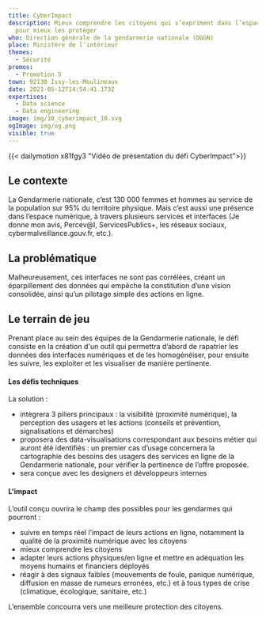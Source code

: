 ```yaml
---
title: CyberImpact
description: Mieux comprendre les citoyens qui s’expriment dans l’espace cyber
  pour mieux les protéger
who: Direction générale de la gendarmerie nationale (DGGN)
place: Ministère de l'intérieur
themes:
  - Sécurité
promos:
  - Promotion 5
town: 92130 Issy-les-Moulineaux
date: 2021-05-12T14:54:41.173Z
expertises:
  - Data science
  - Data engineering
image: img/10_cyberimpact_10.svg
ogImage: img/og.png
visible: true
---
```

{{< dailymotion x81fgy3 "Vidéo de présentation du défi CyberImpact">}}

## Le contexte

La Gendarmerie nationale, c’est 130 000 femmes et hommes au service de la population sur 95% du territoire physique. Mais c’est aussi une présence dans l’espace numérique, à travers plusieurs services et interfaces (Je donne mon avis, Percev@l, ServicesPublics+, les réseaux sociaux, cybermalveillance.gouv.fr, etc.).

## La problématique

Malheureusement, ces interfaces ne sont pas corrélées, créant un éparpillement des données qui empêche la constitution d’une vision consolidée, ainsi qu’un pilotage simple des actions en ligne.

## Le terrain de jeu

Prenant place au sein des équipes de la Gendarmerie nationale, le défi consiste en la création d'un outil qui permettra d’abord de rapatrier les données des interfaces numériques et de les homogénéiser, pour ensuite les suivre, les exploiter et les visualiser de manière pertinente.

#### Les défis techniques

La solution :

* intègrera 3 piliers principaux : la visibilité (proximité numérique), la perception des usagers et les actions (conseils et prévention, signalisations et démarches)
* proposera des data-visualisations correspondant aux besoins métier qui auront été identifiés : un premier cas d’usage concernera la cartographie des besoins des usagers des services en ligne de la Gendarmerie nationale, pour vérifier la pertinence de l’offre proposée.
* sera conçue avec les designers et développeurs internes

#### L'impact 

L’outil conçu ouvrira le champ des possibles pour les gendarmes qui pourront :

* suivre en temps réel l’impact de leurs actions en ligne, notamment la qualité de la proximité numérique avec les citoyens
* mieux comprendre les citoyens
* adapter leurs actions physiques/en ligne et mettre en adéquation les moyens humains et financiers déployés
* réagir à des signaux faibles (mouvements de foule, panique numérique, diffusion en masse de rumeurs erronées, etc.) et à tous types de crise (climatique, écologique, sanitaire, etc.)

L’ensemble concourra vers une meilleure protection des citoyens.